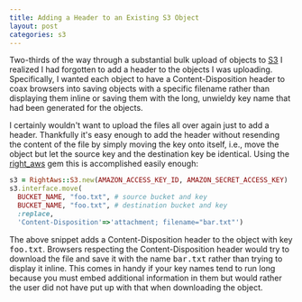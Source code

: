 ```yaml
---
title: Adding a Header to an Existing S3 Object
layout: post
categories: s3
---
```


Two-thirds of the way through a substantial bulk upload of objects to
[S3](http://aws.amazon.com/s3) I realized I had forgotten to add a
header to the objects I was uploading. Specifically, I wanted each
object to have a Content-Disposition header to coax browsers into saving
objects with a specific filename rather than displaying them inline or
saving them with the long, unwieldy key name that had been generated for
the objects.

I certainly wouldn't want to upload the files all over again just to add
a header. Thankfully it's easy enough to add the header without
resending the content of the file by simply moving the key onto itself,
i.e., move the object but let the source key and the destination key be
identical. Using the
[right_aws](http://github.com/rightscale/right_aws) gem this is
accomplished easily enough:

```ruby
s3 = RightAws::S3.new(AMAZON_ACCESS_KEY_ID, AMAZON_SECRET_ACCESS_KEY)
s3.interface.move(
  BUCKET_NAME, "foo.txt", # source bucket and key
  BUCKET_NAME, "foo.txt", # destination bucket and key
  :replace,
  'Content-Disposition'=>'attachment; filename="bar.txt"')
```

The above snippet adds a Content-Disposition header to the object with
key <tt>foo.txt</tt>. Browsers respecting the Content-Disposition
header would try to download the file and save it with the name
<tt>bar.txt</tt> rather than trying to display it inline. This comes
in handy if your key names tend to run long because you must embed
additional information in them but would rather the user did not have
put up with that when downloading the object.

